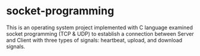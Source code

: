 # socket-programming

This is an operating system project implemented with C language examined socket programming (TCP & UDP) to establish a connection between Server and Client with three types of signals: heartbeat, upload, and download signals.
